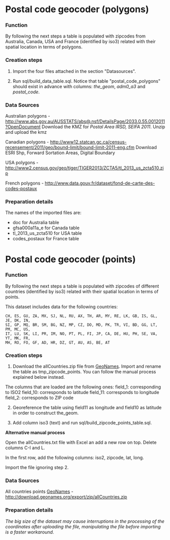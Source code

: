 Postal code geocoder (polygons)
===============

### Function

By following the next steps a table is populated with zipcodes from Australia, Canada, USA and France (identified by iso3) related with their spatial location in terms of polygons.

### Creation steps

1. Import the four files attached in the section "Datasources".

2. Run sql/build_data_table.sql. Notice that table "postal_code_polygons" should exist in advance with columns: _the_geom_, _adm0_a3_ and _postal_code_.

### Data Sources

Australian polygons - http://www.abs.gov.au/AUSSTATS/abs@.nsf/DetailsPage/2033.0.55.0012011?OpenDocument
Download the KMZ for *Postal Area IRSD, SEIFA 2011*. Unzip and upload the kmz

Canadian polygons - http://www12.statcan.gc.ca/census-recensement/2011/geo/bound-limit/bound-limit-2011-eng.cfm
Download ESRI Shp, Forward Sortation Areas, Digital Boundary 

USA polygons - http://www2.census.gov/geo/tiger/TIGER2013/ZCTA5/tl_2013_us_zcta510.zip

French polygons - http://www.data.gouv.fr/dataset/fond-de-carte-des-codes-postaux


### Preparation details

The names of the imported files are:

- doc for Australia table
- gfsa000a11a_e for Canada table
- tl_2013_us_zcta510 for USA table
- codes_postaux for France table

# Postal code geocoder (points)

### Function

By following the next steps a table is populated with zipcodes of different countries (identified by iso3) related with their spatial location in terms of points.

This dataset includes data for the following countries:

````
CH, ES, GU, ZA, MX, SJ, NL, RU, AX, TH, AR, MY, RE, LK, GB, IS, GL, JE, DK, IN,
SI, GP, MQ, BR, SM, BG, NZ, MP, CZ, DO, MD, PK, TR, VI, BD, GG, LT, PM, MC, US,
IT, LU, SK, LI, PR, IM, NO, PT, PL, FI, JP, CA, DE, HU, PH, SE, VA, YT, MK, FR,
MH, RO, FO, GF, AD, HR, DZ, GT, AU, AS, BE, AT
````

### Creation steps

1. Download the allCountries.zip file from [GeoNames](www.geonames.org). Import and rename the table as tmp_zipcode_points. You can follow the manual process explained below instead.


The columns that are loaded are the following ones:
field_1: corresponding to ISO2
field_10: corresponds to latitude
field_11: corresponds to longitude
field_2: corresponds to ZIP code

2. Georeference the table using field11 as longitude and field10 as latitude in order to construct the_geom.

3. Add column iso3 (text) and run sql/build_zipcode_points_table.sql.


**Alternative manual process**

Open the allCountries.txt file with Excel an add a new row on top. Delete columns C-I and L.

In the first row, add the following columns: iso2, zipcode, lat, long.

Import the file ignoring step 2.

### Data Sources

All countries points [GeoNames](www.geonames.org) - http://download.geonames.org/export/zip/allCountries.zip

### Preparation details

_The big size of the dataset may cause interruptions in the processing of the coordinates after uploading the file, manipulating the file before importing is a faster workaround._


